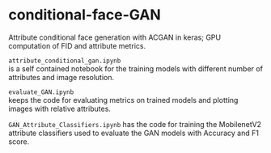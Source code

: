 # conditional-face-GAN
Attribute conditional face generation with ACGAN in keras; GPU computation of FID and attribute metrics.

`attribute_conditional_gan.ipynb`  
is a self contained notebook for the training models with different number of attributes and image resolution.

`evaluate_GAN.ipynb`  
keeps the code for evaluating metrics on trained models and plotting images with relative attributes.

`GAN_Attribute_Classifiers.ipynb`
has the code for training the MobilenetV2 attribute classifiers used to evaluate the GAN models with Accuracy and F1 score.

